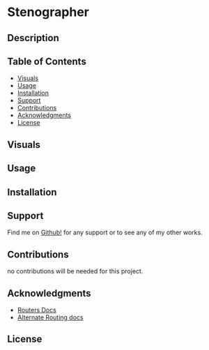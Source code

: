 # Stenographer

## Description 
<!-- The purpose of [name](deployed link)  -->

## Table of Contents

- [Visuals](#visuals)
- [Usage](#usage)
- [Installation](#installation)
- [Support](#support)
- [Contributions](#contributions)
- [Acknowledgments](#Acknowledgments)
- [License](#license)

## Visuals
<!-- ![Screenshot](link to SS)
![Screenshot](link to SS)
![gif](link to gif) -->

## Usage


## Installation
<!-- to install any of the required npm packages just run the following command in your terminal. 
```
npm i
``` -->

## Support
Find me on [Github!](https://github.com/TheR16H) for any support or to see any of my other works.

## Contributions
no contributions will be needed for this project.

## Acknowledgments
- [Routers Docs](https://developer.mozilla.org/en-US/docs/Glossary/Routers)
- [Alternate Routing docs](https://expressjs.com/en/guide/routing.html)

## License
<!-- MIT License 🔔

Copyright (c) 2024 Rashawn Hall

Permission is hereby granted, free of charge, to any person obtaining a copy
of this software and associated documentation files (the "Software"), to deal
in the Software without restriction, including without limitation the rights
to use, copy, modify, merge, publish, distribute, sublicense, and/or sell
copies of the Software, and to permit persons to whom the Software is
furnished to do so, subject to the following conditions:

The above copyright notice and this permission notice shall be included in all
copies or substantial portions of the Software.

THE SOFTWARE IS PROVIDED "AS IS", WITHOUT WARRANTY OF ANY KIND, EXPRESS OR
IMPLIED, INCLUDING BUT NOT LIMITED TO THE WARRANTIES OF MERCHANTABILITY,
FITNESS FOR A PARTICULAR PURPOSE AND NONINFRINGEMENT. IN NO EVENT SHALL THE
AUTHORS OR COPYRIGHT HOLDERS BE LIABLE FOR ANY CLAIM, DAMAGES OR OTHER
LIABILITY, WHETHER IN AN ACTION OF CONTRACT, TORT OR OTHERWISE, ARISING FROM,
OUT OF OR IN CONNECTION WITH THE SOFTWARE OR THE USE OR OTHER DEALINGS IN THE
SOFTWARE. -->